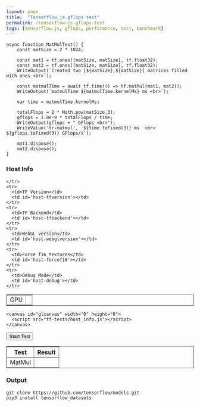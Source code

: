 ```yaml
---
layout: page
title:  "Tensorflow.js gflops test"
permalink: /tensorflow-js-gflops-test
tags: [tensorflow.js, gflops, performance, test, benchmark]
---
```


```
async function MatMulTest() {
    const matSize = 2 * 1024;

    const mat1 = tf.ones([matSize, matSize], tf.float32);
    const mat2 = tf.ones([matSize, matSize], tf.float32);
    WriteOutput(`Created two [${matSize},${matSize}] matrices filled with ones <br>`);

    const matmulTime = await tf.time(() => tf.matMul(mat1, mat2));
    WriteOutput(`matmulTime ${matmulTime.kernelMs} ms <br>`);
    
    var time = matmulTime.kernelMs;

    totalFlops = 2 * Math.pow(matSize,3);
    gflops = 1.0e-9 * totalFlops / time;
    WriteOutput(gflops + " GFlops <br>");
    WriteValue('tr-matmul', `${time.toFixed(3)} ms  <br> ${gflops.toFixed(3)} GFlops/s`);

    mat1.dispose();
    mat2.dispose();
}
```

<!-- ===================================================  -->
<!-- Host Info                                            -->
<!-- ===================================================  -->
<h3> Host Info</h3>
<div id='div-hostinfo'>
  <table id='table-hostinfo' border='1' border-width='5px'>
    <tr>
      <td>GPU</td>
      <td id="host-gpu"></td>

    </tr>
    <tr>
      <td>TF Version</td>
      <td id='host-tfversion'></td>
    </tr>
    <tr>
      <td>TF Backend</td>
      <td id='host-tfbackend'></td>
    </tr>
    <tr>
      <td>WebGL version</td>
      <td id='host-webglversion'></td>
    </tr>
    <tr>
      <td>Force f16 textures</td>
      <td id='host-forcef16'></td>
    </tr>
    <tr>
      <td>Debug Mode</td>
      <td id='host-debug'></td>
    </tr>
  </table>


  
    <canvas id="glcanvas" width="0" height="0">
      <script src="tf-tests/host_info.js"></script>
    </canvas>
  </div>

  <button onclick="StartTest()">Start Test</button>

  <!-- ===================================================  -->
<!-- Test Results                                          -->
<!-- ===================================================  -->
<div id='div-testresults'>
  <table id='table-hostinfo' border='1'>
    <tr>
      <th>Test</th>
      <th>Result</th>
    </tr>
    <tr>
      <td>MatMul</td>
      <td id="tr-matmul"></td>
    </tr>
  </table>


  <!-- ===================================================  -->
<!-- Output                                         -->
<!-- ===================================================  -->
<h3> Output</h3>


<texarea type="text" id='test-output'>



<script src="tf-tests/main.js"></script>
<script src="tf-tests/matmul.js"></script>
<script src="tf-tests/mnist.js"></script>

```
git clone https://github.com/tensorflow/models.git
pip3 install tensorflow_datasets
```



